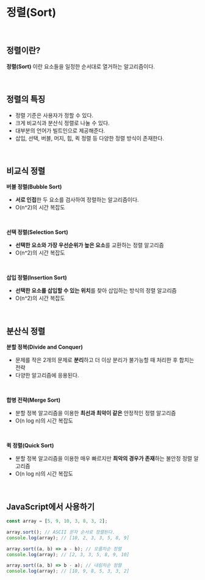 # 정렬(Sort)

<br />

## 정렬이란?

**정렬(Sort)** 이란 요소들을 일정한 순서대로 열거하는 알고리즘이다.

<br />

## 정렬의 특징

- 정렬 기준은 사용자가 정할 수 있다.
- 크게 비교식과 분산식 정렬로 나눌 수 있다.
- 대부분의 언어가 빌트인으로 제공해준다.
- 삽입, 선택, 버블, 머지, 힙, 퀵 정렬 등 다양한 정렬 방식이 존재한다.

<br />

## 비교식 정렬

**버블 정렬(Bubble Sort)**

- **서로 인접**한 두 요소를 검사하여 정렬하는 알고리즘이다.
- O(n^2)의 시간 복잡도

<br />

**선택 정렬(Selection Sort)**

- **선택한 요소와 가장 우선순위가 높은 요소**를 교환하는 정렬 알고리즘
- O(n^2)의 시간 복잡도

<br />

**삽입 정렬(Insertion Sort)**

- **선택한 요소를 삽입할 수 있는 위치**를 찾아 삽입하는 방식의 정렬 알고리즘
- O(n^2)의 시간 복잡도

<br />

## 분산식 정렬

**분할 정복(Divide and Conquer)**

- 문제를 작은 2개의 문제로 **분리**하고 더 이상 분리가 불가능할 때 처리한 후 합치는 전략
- 다양한 알고리즘에 응용된다.

<br />

**합병 전략(Merge Sort)**

- 분할 정복 알고리즘을 이용한 **최선과 최악이 같은** 안정적인 정렬 알고리즘
- O(n log n)의 시간 복잡도

<br />

**퀵 정렬(Quick Sort)**

- 분할 정복 알고리즘을 이용한 매우 빠르지만 **최악의 경우가 존재**하는 불안정 정렬 알고리즘
- O(n log n)의 시간 복잡도

<br />

## JavaScript에서 사용하기

```jsx
const array = [5, 9, 10, 3, 8, 3, 2];

array.sort(); // ASCII 문자 순서로 정렬된다.
console.log(array); // [10, 2, 3, 3, 5, 8, 9]

array.sort((a, b) => a - b); // 오름차순 정렬
console.log(array); // [2, 3, 3, 5, 8, 9, 10]

array.sort((a, b) => b - a); // 내림차순 정렬
console.log(array); // [10, 9, 8, 5, 3, 3, 2]
```
